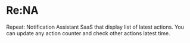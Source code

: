 # Re:NA

Repeat: Notification Assistant
SaaS that display list of latest actions. You can update any action counter and check other actions latest time.
